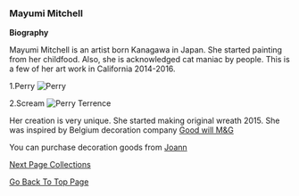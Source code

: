 ### Mayumi Mitchell ###
**Biography**

Mayumi Mitchell is an artist born Kanagawa in Japan. She started painting from her childfood. Also, she is acknowledged cat maniac by people. This is a few of her art work in California 2014-2016.

1.Perry
![Perry](https://user-images.githubusercontent.com/55659971/66178942-12710d00-e6a2-11e9-9c9d-38ce71ad0524.jpg)


2.Scream
![Perry Terrence](https://user-images.githubusercontent.com/55659971/66178945-143ad080-e6a2-11e9-8c74-14d89a4bf390.jpg)


Her creation is very unique. She started making original wreath 2015. She was inspired by Belgium decoration company [Good will M&G](http://www.goodwill.be)

You can purchase decoration goods from [Joann](https://www.joann.com)

[Next Page Collections](https://github.com/WreathStudioMayumi/WreathStudioMayumi.github.io/blob/master/topic.md)

[Go Back To Top Page](https://github.com/WreathStudioMayumi/WreathStudioMayumi.github.io/blob/master/index.md)



